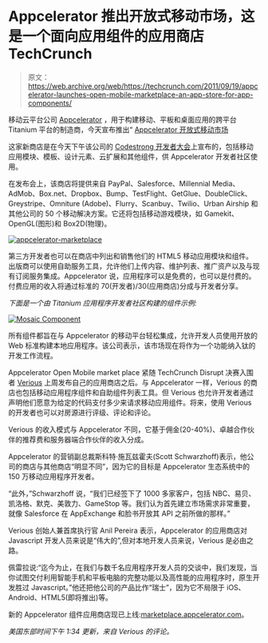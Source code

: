 # Appcelerator 推出开放式移动市场，这是一个面向应用组件的应用商店 TechCrunch

> 原文：<https://web.archive.org/web/https://techcrunch.com/2011/09/19/appcelerator-launches-open-mobile-marketplace-an-app-store-for-app-components/>

移动云平台公司 [Appcelerator](https://web.archive.org/web/20221209135129/http://www.appcelerator.com/) ，用于构建移动、平板和桌面应用的跨平台 Titanium 平台的制造商，今天宣布推出“ [Appcelerator 开放式移动市场](https://web.archive.org/web/20221209135129/https://marketplace.appcelerator.com/)

这家新商店是在今天下午该公司的 [Codestrong 开发者大会](https://web.archive.org/web/20221209135129/http://codestrong.com/)上宣布的，包括移动应用模块、模板、设计元素、云扩展和其他组件，供 Appcelerator 开发者社区使用。

在发布会上，该商店将提供来自 PayPal、Salesforce、Millennial Media、AdMob、Box.net、Dropbox、Bump、TestFlight、GetGlue、DoubleClick、Greystripe、Omniture (Adobe)、Flurry、Scanbuy、Twilio、Urban Airship 和其他公司的 50 个移动解决方案。它还将包括移动游戏模块，如 Gamekit、OpenGL(图形)和 Box2D(物理)。

[![](img/bdb7c07860d42067fed3f9ec08017b38.png "appcelerator-marketplace")](https://web.archive.org/web/20221209135129/https://beta.techcrunch.com/wp-content/uploads/2011/09/appcelerator-marketplace1.png)

第三方开发者也可以在商店中列出和销售他们的 HTML5 移动应用模块和组件。出版商可以使用自助服务工具，允许他们上传内容、维护列表、推广资产以及与现有订阅服务集成。Appcelerator 说，应用程序可以是免费的，也可以是付费的。付费应用的收入将通过标准的 70(开发者)/30(应用商店)分成与开发者分享。

*下面是一个由 Titanium 应用程序开发者社区构建的组件示例:*

[![](img/cd5ac0d0a356015b23b5f28b2d27d7eb.png "Mosaic Component")](https://web.archive.org/web/20221209135129/https://marketplace.appcelerator.com/apps/734)

所有组件都旨在与 Appcelerator 的移动平台轻松集成，允许开发人员使用开放的 Web 标准构建本地应用程序。该公司表示，该市场现在将作为一个功能纳入钛的开发工作流程。

Appcelerator Open Mobile market place 紧随 TechCrunch Disrupt 决赛入围者 [Verious](https://web.archive.org/web/20221209135129/http://www.verious.com/) 上周发布自己的应用商店之后。与 Appcelerator 一样，Verious 的商店也包括移动应用程序组件和自助组件列表工具。但 Verious 也允许开发者通过声明他们愿意为给定的代码支付多少来请求移动应用组件。将来，使用 Verious 的开发者也可以对房源进行评级、评论和评论。

Verious 的收入模式与 Appcelerator 不同，它基于佣金(20-40%)、卓越合作伙伴的推荐费和服务器端合作伙伴的收入分成。

Appcelerator 的营销副总裁斯科特·施瓦兹霍夫(Scott Schwarzhoff)表示，他公司的商店与其他商店“明显不同”，因为它的目标是 Appcelerator 生态系统中的 150 万移动应用程序开发者。

“此外，”Schwarzhoff 说，“我们已经签下了 1000 多家客户，包括 NBC、易贝、凯洛格、默克、美敦力、GameStop 等。我们认为首先建立市场需求非常重要，就像 Salesforce 在 AppExchange 和脸书开放其 API 之前所做的那样。”

Verious 创始人兼首席执行官 Anil Pereira 表示，Appcelerator 的应用商店对 Javascript 开发人员来说是“伟大的”,但对本地开发人员来说，Verious 是必由之路。

佩雷拉说:“迄今为止，在我们与数千名应用程序开发人员的交谈中，我们发现，当你试图交付利用智能手机和平板电脑的完整功能以及高性能的应用程序时，原生开发胜过 Javascript。”他还把他公司的产品比作“瑞士”，因为它不局限于 iOS、Android、HTML5(即将推出)等。

新的 Appcelerator 组件应用商店现已上线:[marketplace.appcelerator.com](https://web.archive.org/web/20221209135129/https://marketplace.appcelerator.com/)。

*美国东部时间下午 1:34 更新，来自 Verious 的评论。*